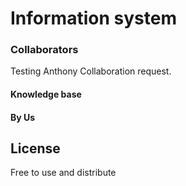 # Information system
### Collaborators
Testing Anthony Collaboration request.
#### Knowledge base
#### By **Us**
## License
Free to use and distribute
